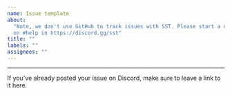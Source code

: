 ```yaml
---
name: Issue template
about:
  "Note, we don't use GitHub to track issues with SST. Please start a new thread
  on #help in https://discord.gg/sst"
title: ""
labels: ""
assignees: ""
---
```


---

If you've already posted your issue on Discord, make sure to leave a link to it here.
